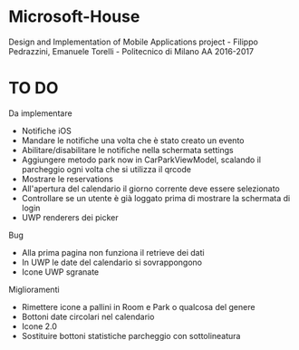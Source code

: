 # Microsoft-House
Design and Implementation of Mobile Applications project - Filippo Pedrazzini, Emanuele Torelli - Politecnico di Milano AA 2016-2017 


# TO DO

Da implementare
- Notifiche iOS
- Mandare le notifiche una volta che è stato creato un evento
- Abilitare/disabilitare le notifiche nella schermata settings
- Aggiungere metodo park now in CarParkViewModel, scalando il parcheggio ogni volta che si utilizza il qrcode
- Mostrare le reservations
- All'apertura del calendario il giorno corrente deve essere selezionato
- Controllare se un utente è già loggato prima di mostrare la schermata di login
- UWP renderers dei picker

Bug
- Alla prima pagina non funziona il retrieve dei dati
- In UWP le date del calendario si sovrappongono
- Icone UWP sgranate

Miglioramenti
- Rimettere icone a pallini in Room e Park o qualcosa del genere
- Bottoni date circolari nel calendario
- Icone 2.0
- Sostituire bottoni statistiche parcheggio con sottolineatura
